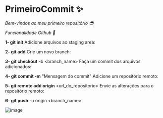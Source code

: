 # PrimeiroCommit ✨

*Bem-vindos ao meu primeiro repositório 😎*

*Funcionalidade Github 🤖*




**1- git init**
Adicione arquivos ao staging area:


**2- git add**
<file1> <file2> <file3>
Crie um novo branch:


**3- git checkout**
-b <branch_name>
Faça um commit dos arquivos adicionados:


**4- git commit -m**
"Mensagem do commit"
Adicione um repositório remoto:


**5- git remote add origin** <url_do_repositorio>
Envie as alterações para o repositório remoto:


**6- git push** -u origin <branch_name>



![image](https://github.com/hiagomanoel/PrimeiroCommit/assets/162700610/029f778a-57a6-49c4-b3d4-d301ca6c4e79)
